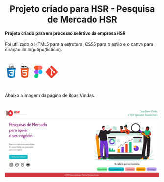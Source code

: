 <h1 align="center">Projeto criado para HSR - Pesquisa de Mercado HSR</h1>
 <h4 align="left">Projeto criado para um processo seletivo da empresa HSR</h4>
 <p>Foi utilizado o HTML5 para a estrutura, CSS5 para o estilo e o canva para criação do logotipo(ficticio).</p>
<br>

<p align="esquerda">
<img src="https://raw.githubusercontent.com/teamedwardforever/Readme-Generator/71f25dd8b98329b168142a6b782a107b75eab178/svg/Skills/Frontend/css3-original-wordmark.svg" alt="Css" width="40" height=" 40"/>
<img src="https://raw.githubusercontent.com/teamedwardforever/Readme-Generator/71f25dd8b98329b168142a6b782a107b75eab178/svg/Skills/Frontend/html5-original-wordmark.svg" alt="HTML" width="40" height=" 40"/>
<img src="https://raw.githubusercontent.com/teamedwardforever/Readme-Generator/71f25dd8b98329b168142a6b782a107b75eab178/svg/Skills/Software/figma-icon.svg" alt="Figma" width="40" height="40" />
<img src="https://raw.githubusercontent.com/teamedwardforever/Readme-Generator/71f25dd8b98329b168142a6b782a107b75eab178/svg/Skills/Other/git-scm-icon.svg" alt="Git" width="40" height=" 40"/>
</p>
<br>
<p>Abaixo a imagem da página de Boas Vindas.</p><br>
<img src="https://github.com/patriciamarpaulino/Teste-HSR/blob/main/img/pginicial.PNG?raw=true">
